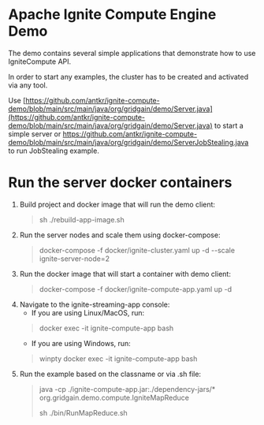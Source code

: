 # Apache Ignite Compute Engine Demo

The demo contains several simple applications that demonstrate how to use IgniteCompute API.

In order to start any examples, the cluster has to be created and activated via any tool.

Use [https://github.com/antkr/ignite-compute-demo/blob/main/src/main/java/org/gridgain/demo/Server.java](https://github.com/antkr/ignite-compute-demo/blob/main/src/main/java/org/gridgain/demo/Server.java) to start a simple server or https://github.com/antkr/ignite-compute-demo/blob/main/src/main/java/org/gridgain/demo/ServerJobStealing.java to run JobStealing example.

# Run the server docker containers

1. Build project and docker image that will run the demo client:
   >sh ./rebuild-app-image.sh
2. Run the server nodes and scale them using docker-compose:
   >docker-compose -f docker/ignite-cluster.yaml up -d --scale ignite-server-node=2
3. Run the docker image that will start a container with demo client:
   >docker-compose -f docker/ignite-compute-app.yaml up -d
4. Navigate to the ignite-streaming-app console:
   - If you are using Linux/MacOS, run:
   > 
   >docker exec -it ignite-compute-app bash
   > 
   - If you are using Windows, run:
   > 
   >winpty docker exec -it ignite-compute-app bash
5. Run the example based on the classname or via .sh file:
   >java -cp ./ignite-compute-app.jar:./dependency-jars/* org.gridgain.demo.compute.IgniteMapReduce
   >
   >sh ./bin/RunMapReduce.sh
